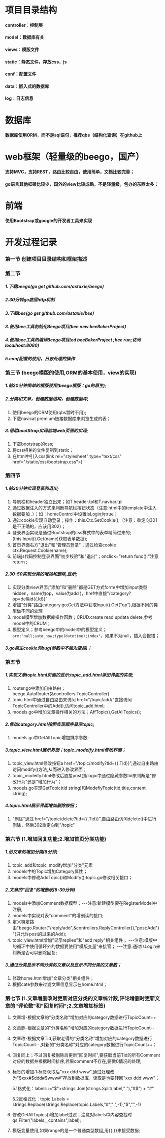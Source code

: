 # 项目目录结构
####  controller：控制层
####  model：数据库有关
####  views：模版文件
####  static：静态文件，存放css，js
####  conf：配置文件
####  data：嵌入式的数据库
####  log：日志信息

# 数据库
####  数据库使用ORM，而不是sql语句，推荐qbs（结构化查询）在github上

# web框架（轻量级的beego，国产）
####  支持MVC，支持REST，路由比较自由，使用简单，文档比较完善；
####  go语言其他框架比较少，国外的view比较成熟，不是轻量级，包办的东西太多；

# 前端
####  使用Bootstrap或google的开发者工具来实现


# 开发过程记录
### 第一节 创建项目目录结构和框架描述
### 第二节
#####  1.下载beego(go get github.com/astaxie/beego)
#####  2.30分钟go底层http机制
#####  3.下载bee(go get github.com/astaxie/bee)
#####  3.使用bee工具初始化Beego项目(bee new beeBokerProject)
#####  4.使用bee工具热编译Beego项目(cd beeBokerProject ;bee run;访问localhost:8080)
#####  5.conf配置的使用，日志处理的操作
### 第三节 (beego模版的使用,ORM的基本使用，view的实现)
#####  1.前20分钟简单的模版使用(beego模版：go的原生);
#####  2.分类和文章，创建数据结构，创建数据库;
1. 使用beego的ORM使用(qbs暂时不用);
2. 下载navicat premium链接数据库来浏览生成的表；
#####  3.借助bootStrap实现前端web页面的实现;
1. 下载bootstrap的css;
2. 将css相关的文件复制到static；
3. 在html中引入css(link rel="stylesheet" type="text/css" href="/static/css/bootstrap.css">)
### 第四节 
#####  1.前30分钟实现登录和退出;
1. 导航栏和header独立出来；如T.header.tpl和T.navbar.tpl
2. 通过数据注入的方式来判断导航栏按钮状态（注意:html中的template中注入数据要加 .）；如：homeControl中设置IsLogin为true；
3. 通过cookie实现自动登录；操作：this.Ctx.SetCookie();（注意：重定向301是不正确的，应该用302）；
4. 登录界面实现是通过Bootstrap的css样式中的表单精简过来的;(this.Input().Get(name)获取表单数据);
5. 首页界面右方"退出"和"管理员登录"；通过检查cookie ctx.Request.Cookie(name);
6. 前端js代码控制登录界面"初步校验"和"退出"；onclick="return func();"注意return ;
#####  2.30-50实现分类的增加和删除,显示;
1. 实现分类view界面;"添加"和"删除"都是GET方式form(中增加input类型hidden，name为op，value为add )，href中直接"/category?op=del&id{{.Id}}"
2. 增加"分类"路由category.go;Get方法中获取Input().Get("op"),根据不同的类型做不同的处理
3. model模型增加数据库操作函数；CRUD:create read updata delete,参考model中的CRUM；
4. 模型定义；参考beego中的model中的模型定义；`orm:"null;auto_now;type(datetime);index"`，如果不为null，插入会报错；
#####  3.go原生cookie的bug(参数中不能为空格)；

### 第五节
##### 1.实现文章topic.html页面的显示;topic_add.html添加界面的实现;
1. router.go中添加自由路由；beego.AutoRouter(&controllers.TopicController)
2. topic.html中通过自由路由来访问 href="/topic/add/"直接访问TopicController中的Add(),访问topic_add.html;
3. models.go中增加文章操作相关的方法；AffTopic(),GetAllTopics();
##### 2.修改category.html按照实现顺序显示topic;
1. models.go中GetAllTopic增加排序参数;
##### 3.topic_view.html展示界面；topic_modeify.html修改界面；
1. topic_view.html修改按钮a href="/topic/modify?tid={{.Tid}}",通过自由路由访问modify()方法,从而进入修改界面；
2. topic_modeify.html修改后直接post到/logic中通过隐藏参数tid来判断是"修改行为"还是"增加行为"；
3. models.go实现GetTopic(tid string)和ModefiyTopic(tid,title,content string);

##### 4.topic.html展示界面增加删除按钮；
1. "删除"通过 href="/topic/delete?tid={{.Tid}}",自由路由访问delete()中进行删除，然后302重定向到"/topic"

### 第六节 (1.增加回复功能;2.增加首页分类功能)
##### 1.给文章的增加分类(8分钟)
1. topic_add和topic_modify增加"分类"元素
2. models中的Topic增加Category属性；
3. models中修改AddTopic()和Modify();topic.go修改相关接口；
##### 2.文章的"回复"的增删改(8-39分钟)
1. models中添加Comment数据模型；---注意:新建模型要在RegisterModel中注册;
2. models中实现对表"comment"的增删读的接口;
3. 定义特定路由"beego.Router("/reply/add",&controllers.ReplyController{},"post:Add")"(只允许post的过来的Add);
4. topic_view.html增加"显示replies"和"add reply"相关组件；
---注意:模版中的循环中使用循环外的数据要使用"模版变量"来接管；
---注意:通过IsLogin来判断是否可以删除回复;
##### 3.通过分类显示不同分类的文章以及显示不同分类的文章数；
1. 修改home.html增加"文章分类"相关组件；
2. 根据cate参数来过滤文章信息显示在home.html；

### 第七节 (1.文章增删改时更新对应分类的文章统计数,评论增删时更新文章的"评论数"和"回复时间";2.文章增加标签)
1. 文章增-根据文章的"分类名称"增加对应的category数据进行TopicCount++
2. 文章删-根据文章的"分类名称"增加对应的category数据进行TopicCount--
3. 文章改-根据文章Tid,获取老得的"分类名称"增加对应的category数据进行TopicCount--,对新的"分类名称"对应的category数据进行TopicCount++；
4. 回复同上；不过回复被删除后更新"回复时间",要获取当前Tid的所有Comment对应的数据并根据时间排序,若果comment不存在,要做0情况的处理;
5. 标签的增加:1:标签获取后"xxx ddd www",通过处理改为"$xxx#$ddd#$www#"存放到数据库，读取是也要转回"xxx ddd www"；

    5.1格式化：labels :="$"+strings.Join(strings.Split(label," "),"#$") + "#"
    
    5.2反格式化：topic.Labels = strings.Replace(strings.Replace(topic.Labels,"#"," ",-1),"$","",-1)
6. 修改GetAllTopics()增加label过滤；注意对labels中内容查找时qs.Filter("labels__contains",label);
7. 模版变量使用,如果range的是一个普通类型数组,用{{.}}来接受数据;

